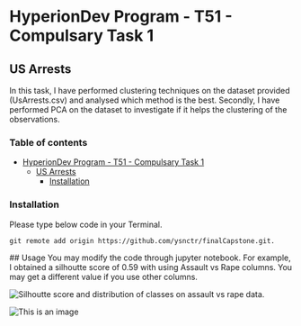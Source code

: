 # HyperionDev Program - T51 - Compulsary Task 1

## US Arrests 

In this task, I have performed clustering techniques on the dataset provided (UsArrests.csv) and analysed which method is the best. Secondly, I have performed PCA on the dataset to investigate if it helps the clustering of the observations.

### Table of contents

- [HyperionDev Program - T51 - Compulsary Task 1](#hyperiondev-program---t51---compulsary-task-1)
  * [US Arrests](#us-arrests)
    + [Installation](#installation)


### Installation 
Please type below code in your Terminal. 
```
git remote add origin https://github.com/ysnctr/finalCapstone.git.
```

## Usage
You may modify the code through jupyter notebook. For example, I obtained a silhoutte score of 0.59 with using Assault vs Rape columns. You may get a different value if you use other columns. 

<picture>
  <source media="(prefers-color-scheme: dark)" srcset="/assets/images/electrocat.png">
  <img alt="Silhoutte score and distribution of classes on assault vs rape data." src="/assets/images/electrocat.png">
</picture>

![This is an image](/assets/images/electrocat.png)